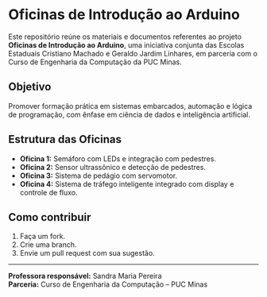 # Oficinas de Introdução ao Arduino

Este repositório reúne os materiais e documentos referentes ao projeto **Oficinas de Introdução ao Arduino**, uma iniciativa conjunta das Escolas Estaduais Cristiano Machado e Geraldo Jardim Linhares, em parceria com o Curso de Engenharia da Computação da PUC Minas.

## Objetivo

Promover formação prática em sistemas embarcados, automação e lógica de programação, com ênfase em ciência de dados e inteligência artificial.

## Estrutura das Oficinas

- **Oficina 1:** Semáforo com LEDs e integração com pedestres.
- **Oficina 2:** Sensor ultrassônico e detecção de pedestres.
- **Oficina 3:** Sistema de pedágio com servomotor.
- **Oficina 4:** Sistema de tráfego inteligente integrado com display e controle de fluxo.

## Como contribuir

1. Faça um fork.
2. Crie uma branch.
3. Envie um pull request com sua sugestão.

---

**Professora responsável:** Sandra Maria Pereira  
**Parceria:** Curso de Engenharia da Computação – PUC Minas
